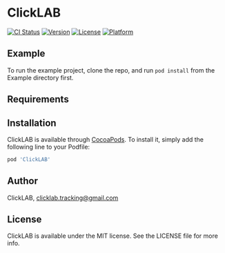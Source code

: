 # ClickLAB

[![CI Status](http://img.shields.io/travis/clicklab-dev/ClickLab.svg?style=flat)](https://travis-ci.org/clicklab-dev/ClickLab)
[![Version](https://img.shields.io/cocoapods/v/ClickLab.svg?style=flat)](http://cocoapods.org/pods/ClickLab)
[![License](https://img.shields.io/cocoapods/l/ClickLab.svg?style=flat)](http://cocoapods.org/pods/ClickLab)
[![Platform](https://img.shields.io/cocoapods/p/ClickLab.svg?style=flat)](http://cocoapods.org/pods/ClickLab)

## Example

To run the example project, clone the repo, and run `pod install` from the Example directory first.

## Requirements

## Installation

ClickLAB is available through [CocoaPods](http://cocoapods.org). To install
it, simply add the following line to your Podfile:

```ruby
pod 'ClickLAB'
```

## Author

ClickLAB, clicklab.tracking@gmail.com

## License

ClickLAB is available under the MIT license. See the LICENSE file for more info.
